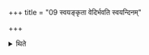 +++
title = "09 स्वयङ्कृता वेदिर्भवति स्वयन्दिनम्"

+++

<details><summary>थिते</summary>

स्वयङ्कृता वेदिर्भवति । स्वयन्दिनं बर्हिः । स्वयङ्कृत इध्मः ९
</details>
